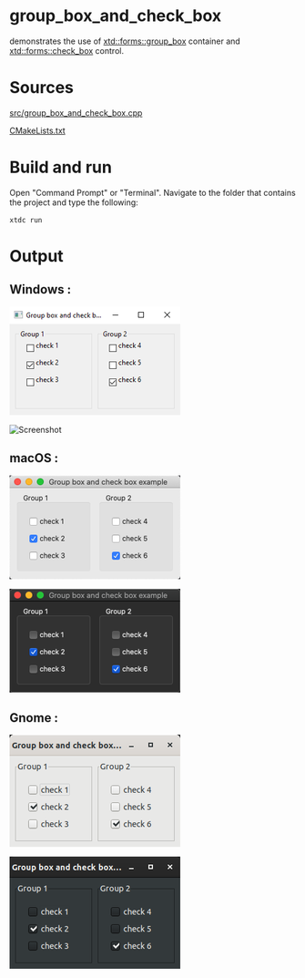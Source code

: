 # group_box_and_check_box

demonstrates the use of [xtd::forms::group_box](../../../src/xtd_forms/include/xtd/forms/group_box.hpp) container and  [xtd::forms::check_box](../../../src/xtd_forms/include/xtd/forms/check_box.hpp) control.

# Sources

[src/group_box_and_check_box.cpp](src/group_box_and_check_box.cpp)

[CMakeLists.txt](CMakeLists.txt)

# Build and run

Open "Command Prompt" or "Terminal". Navigate to the folder that contains the project and type the following:

```shell
xtdc run
```

# Output

## Windows :

![Screenshot](../../../docs/pictures/examples/group_box_and_check_box_w.png)

![Screenshot](../../../docs/pictures/examples/group_box_and_check_box_wd.png)

## macOS :

![Screenshot](../../../docs/pictures/examples/group_box_and_check_box_m.png)

![Screenshot](../../../docs/pictures/examples/group_box_and_check_box_md.png)

## Gnome :

![Screenshot](../../../docs/pictures/examples/group_box_and_check_box_g.png)

![Screenshot](../../../docs/pictures/examples/group_box_and_check_box_gd.png)
